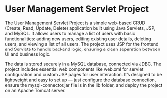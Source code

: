 # **User Management Servlet Project**
The User Management Servlet Project is a simple web-based CRUD (Create, Read, Update, Delete) application built using Java Servlets, JSP, and MySQL. 
It allows users to manage a list of users with basic functionalities: adding new users, editing existing user details, deleting users, and viewing a list of
all users. The project uses JSP for the frontend and Servlets to handle backend logic, ensuring a clean separation between UI and business logic.

The data is stored securely in a MySQL database, connected via JDBC. The project includes essential web components like web.xml for servlet configuration and 
custom JSP pages for user interaction. It’s designed to be lightweight and easy to set up — just configure the database connection, ensure the mysql-connector.jar 
file is in the lib folder, and deploy the project on an Apache Tomcat server.
